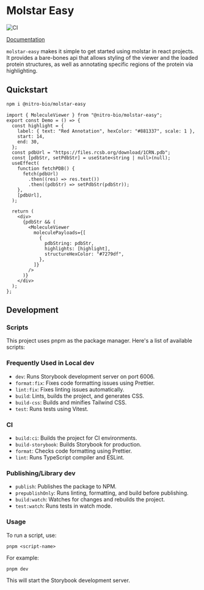 # Molstar Easy

![CI](https://github.com/nitro-bio/molstar-easy/actions/workflows/main.yml/badge.svg)

[Documentation](https://docs.nitro.bio)

`molstar-easy` makes it simple to get started using molstar in react projects. It provides a bare-bones api that allows styling of the viewer and the loaded protein structures, as well as annotating specific regions of the protein via highlighting.

## Quickstart

```sh
npm i @nitro-bio/molstar-easy
```

```tsx
import { MoleculeViewer } from "@nitro-bio/molstar-easy";
export const Demo = () => {
  const highlight = {
    label: { text: "Red Annotation", hexColor: "#881337", scale: 1 },
    start: 14,
    end: 30,
  };
  const pdbUrl = "https://files.rcsb.org/download/1CRN.pdb";
  const [pdbStr, setPdbStr] = useState<string | null>(null);
  useEffect(
    function fetchPDB() {
      fetch(pdbUrl)
        .then((res) => res.text())
        .then((pdbStr) => setPdbStr(pdbStr));
    },
    [pdbUrl],
  );

  return (
    <div>
      {pdbStr && (
        <MoleculeViewer
          moleculePayloads={[
            {
              pdbString: pdbStr,
              highlights: [highlight],
              structureHexColor: "#7279df",
            },
          ]}
        />
      )}
    </div>
  );
};
```

## Development

### Scripts

This project uses pnpm as the package manager. Here's a list of available scripts:

### Frequently Used in Local dev

- `dev`: Runs Storybook development server on port 6006.
- `format:fix`: Fixes code formatting issues using Prettier.
- `lint:fix`: Fixes linting issues automatically.
- `build`: Lints, builds the project, and generates CSS.
- `build-css`: Builds and minifies Tailwind CSS.
- `test`: Runs tests using Vitest.

### CI

- `build:ci`: Builds the project for CI environments.
- `build-storybook`: Builds Storybook for production.
- `format`: Checks code formatting using Prettier.
- `lint`: Runs TypeScript compiler and ESLint.

### Publishing/Library dev

- `publish`: Publishes the package to NPM.
- `prepublishOnly`: Runs linting, formatting, and build before publishing.
- `build:watch`: Watches for changes and rebuilds the project.
- `test:watch`: Runs tests in watch mode.

### Usage

To run a script, use:

```
pnpm <script-name>
```

For example:

```
pnpm dev
```

This will start the Storybook development server.
